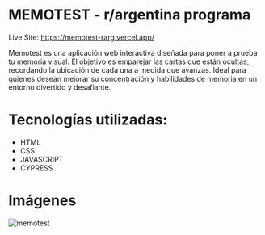 # MEMOTEST - r/argentina programa

Live Site: https://memotest-rarg.vercel.app/

Memotest es una aplicación web interactiva diseñada para poner a prueba tu memoria visual. El objetivo es emparejar las cartas que están ocultas, recordando la ubicación de cada una a medida que avanzas. Ideal para quienes desean mejorar su concentración y habilidades de memoria en un entorno divertido y desafiante.

# Tecnologías utilizadas: 
- HTML
- CSS
- JAVASCRIPT
- CYPRESS 

# Imágenes 

![memotest](/favicon_io/memotest.png)
